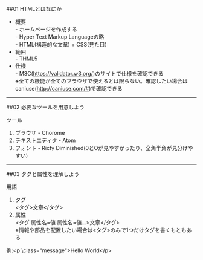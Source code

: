 ##01 HTMLとはなにか

* 概要  
\- ホームページを作成する  
\- Hyper Text Markup Languageの略  
\- HTML(構造的な文章) + CSS(見た目)  
* 範囲  
\- THML5  
* 仕様  
\- M3C(https://validator.w3.org/)のサイトで仕様を確認できる  
※全ての機能が全てのブラウザで使えるとは限らない。確認したい場合はcaniuse(http://caniuse.com/#)で確認できる  

---

##02 必要なツールを用意しよう

ツール  
1. ブラウザ - Chorome  
2. テキストエディタ - Atom  
3. フォント - Ricty Diminished(0とOが見やすかったり、全角半角が見分けやすい)  

---

##03 タグと属性を理解しよう

用語  
1. タグ  
<タグ>文章</タグ>  
2. 属性  
<タグ 属性名=値 属性名=値...>文章</タグ>  
※情報や部品を配置したい場合は<タグ>のみで1つだけタグを書くもともある

例:\<p \class="message">Hello World\</p>










